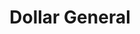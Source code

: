 ---
title: "Dollar General"
url: /bluefield/dollar-general-bluefield-avenue/
shop: variety store
---
